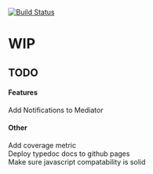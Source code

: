 [![Build Status](https://travis-ci.com/colinlcrawford/TSMediator.svg?branch=master)](https://travis-ci.com/colinlcrawford/TSMediator)

# WIP

## TODO  
#### Features  
Add Notifications to Mediator

#### Other  
Add coverage metric  
Deploy typedoc docs to github pages  
Make sure javascript compatability is solid  

